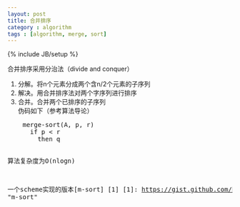```yaml
---
layout: post
title: 合并排序
category : algorithm
tags : [algorithm, merge, sort]
---
```

{% include JB/setup %}

合并排序采用分治法（divide and conquer）  
1. 分解。将n个元素分成两个含n/2个元素的子序列  
2. 解决。用合并排序法对两个字序列进行排序  
3. 合并。合并两个已排序的子序列  
伪码如下（参考算法导论）  
<pre>
    merge-sort(A, p, r)
      if p < r
        then q <floor((p + r) / 2)
             merge-sort(A, p, q)
             merge-sort(A, q + 1, r)
             merge(A, p, q, r)
</pre>
算法复杂度为O(nlogn)

一个scheme实现的版本[m-sort] [1]
[1]: https://gist.github.com/hongmi/5637255	"m-sort"

